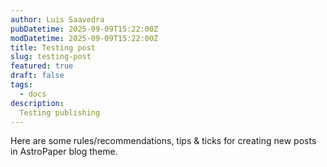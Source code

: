 ```yaml
---
author: Luis Saavedra
pubDatetime: 2025-09-09T15:22:00Z
modDatetime: 2025-09-09T15:22:00Z
title: Testing post
slug: testing-post
featured: true
draft: false
tags:
  - docs
description:
  Testing publishing
---
```


Here are some rules/recommendations, tips & ticks for creating new posts in AstroPaper blog theme.